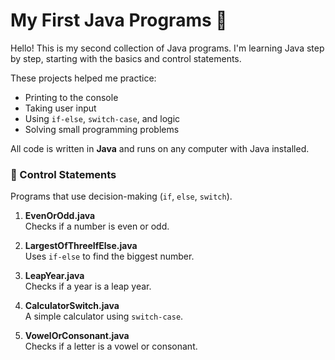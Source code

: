 # My First Java Programs 🎉

Hello! This is my second collection of Java programs. I'm learning Java step by step, starting with the basics and control statements.

These projects helped me practice:
- Printing to the console
- Taking user input
- Using `if-else`, `switch-case`, and logic
- Solving small programming problems

All code is written in **Java** and runs on any computer with Java installed.

### 🔹 Control Statements
Programs that use decision-making (`if`, `else`, `switch`).

1. **EvenOrOdd.java**  
   Checks if a number is even or odd.

2. **LargestOfThreeIfElse.java**  
   Uses `if-else` to find the biggest number.

3. **LeapYear.java**  
   Checks if a year is a leap year.

4. **CalculatorSwitch.java**  
   A simple calculator using `switch-case`.

5. **VowelOrConsonant.java**  
   Checks if a letter is a vowel or consonant.

